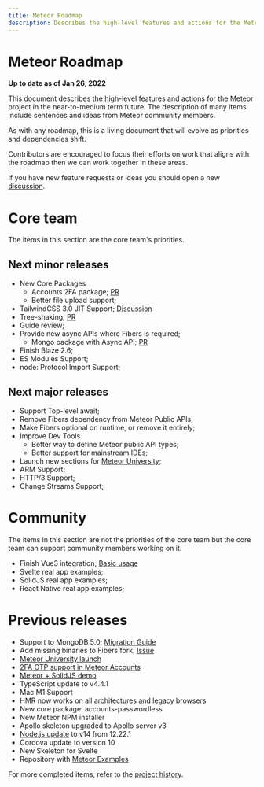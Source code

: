 ```yaml
---
title: Meteor Roadmap
description: Describes the high-level features and actions for the Meteor project in the near-to-medium term future.
---
```

# Meteor Roadmap

**Up to date as of Jan 26, 2022**

This document describes the high-level features and actions for the Meteor project in the near-to-medium term future. The description of many items include sentences and ideas from Meteor community members.

As with any roadmap, this is a living document that will evolve as priorities and dependencies shift.

Contributors are encouraged to focus their efforts on work that aligns with the roadmap then we can work together in these areas.

If you have new feature requests or ideas you should open a new [discussion](https://github.com/meteor/meteor/discussions/new).

# Core team

The items in this section are the core team's priorities.

## Next minor releases 

- New Core Packages
  - Accounts 2FA package; [PR](https://github.com/meteor/meteor/pull/11818)
  - Better file upload support;
- TailwindCSS 3.0 JIT Support; [Discussion](https://github.com/meteor/meteor/discussions/11804)
- Tree-shaking; [PR](https://github.com/meteor/meteor/pull/11164)
- Guide review;
- Provide new async APIs where Fibers is required;
  - Mongo package with Async API; [PR](https://github.com/meteor/meteor/pull/11605)
- Finish Blaze 2.6;
- ES Modules Support;
- node: Protocol Import Support;

## Next major releases

- Support Top-level await;
- Remove Fibers dependency from Meteor Public APIs;
- Make Fibers optional on runtime, or remove it entirely;
- Improve Dev Tools
  - Better way to define Meteor public API types;
  - Better support for mainstream IDEs;
- Launch new sections for [Meteor University](https://university.meteor.com/);
- ARM Support;
- HTTP/3 Support;
- Change Streams Support;

# Community

The items in this section are not the priorities of the core team but the core team can support community members working on it.

- Finish Vue3 integration; [Basic usage](https://github.com/meteor-vue/meteor-vue3/tree/main/packages/vue3#vuejsvue3)
- Svelte real app examples; 
- SolidJS real app examples;
- React Native real app examples;

# Previous releases
- Support to MongoDB 5.0; [Migration Guide](https://guide.meteor.com/2.6-migration.html)
- Add missing binaries to Fibers fork; [Issue](https://github.com/meteor/meteor/issues/11791)
- [Meteor University launch](https://university.meteor.com/)
- [2FA OTP support in Meteor Accounts](https://forums.meteor.com/t/2fa-otp-support-in-meteor-accounts-meteor-cloud/57248)
- [Meteor + SolidJS demo](https://github.com/edemaine/solid-meteor-demo)
- TypeScript update to v4.4.1
- Mac M1 Support
- HMR now works on all architectures and legacy browsers
- New core package: accounts-passwordless
- New Meteor NPM installer
- Apollo skeleton upgraded to Apollo server v3
- [Node.js update](https://docs.meteor.com/changelog.html#v2320210624) to v14 from 12.22.1
- Cordova update to version 10
- New Skeleton for Svelte
- Repository with [Meteor Examples](https://github.com/meteor/examples)

For more completed items, refer to the [project history](https://github.com/meteor/meteor/blob/devel/History.md).
